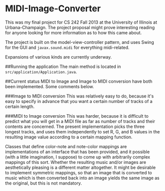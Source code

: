 # MIDI-Image-Converter

This was my final project for CS 242 Fall 2013 at the University of Illinois at Urbana-Champaign. The project proposal might prove interesting reading for anyone looking for more information as to how this came about.

The project is built on the model-view-controller pattern, and uses Swing for the GUI and ```javax.sound.midi``` for everything midi-related.

Expansions of various kinds are currently underway.

##Running the application
The main method is located in ```src/application/Application.java```.

##Current status
MIDI to Image and Image to MIDI conversion have both been implemented. Some comments below.

###Image to MIDI conversion
This was relatively easy to do, because it's easy to specify in advance that you want a certain number of tracks of a certain length.

###MIDI to Image conversion
This was harder, because it is difficult to predict what you will get in a MIDI file as far as number of tracks and their contents are concerned. The present implementation picks the three longest tracks, and uses them independently to set R, G, and B values in the resulting image value according to a certain mapping function.

Classes that define color-note and note-color mappings are implementations of an interface that has been provided, and it possible (with a little imagination, I suppose) to come up with arbitrarily complex mappings of this sort. Whether the resulting music and/or images are aesthetically pleasing is a different matter altogether. It might be desirable to implement symmetric mappings, so that an image that is converted to music which is then converted back into an image yields the same image as the original, but this is not mandatory.
